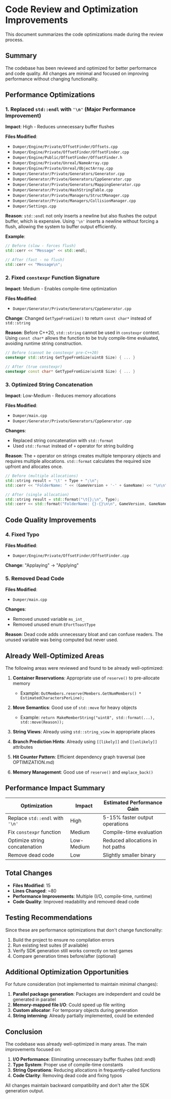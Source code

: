 # Code Review and Optimization Improvements

This document summarizes the code optimizations made during the review process.

## Summary

The codebase has been reviewed and optimized for better performance and code quality. All changes are minimal and focused on improving performance without changing functionality.

## Performance Optimizations

### 1. Replaced `std::endl` with `'\n'` (Major Performance Improvement)

**Impact**: High - Reduces unnecessary buffer flushes

**Files Modified**:
- `Dumper/Engine/Private/OffsetFinder/Offsets.cpp`
- `Dumper/Engine/Private/OffsetFinder/OffsetFinder.cpp`
- `Dumper/Engine/Public/OffsetFinder/OffsetFinder.h`
- `Dumper/Engine/Private/Unreal/NameArray.cpp`
- `Dumper/Engine/Private/Unreal/ObjectArray.cpp`
- `Dumper/Generator/Private/Generators/Generator.cpp`
- `Dumper/Generator/Private/Generators/CppGenerator.cpp`
- `Dumper/Generator/Private/Generators/MappingGenerator.cpp`
- `Dumper/Generator/Private/HashStringTable.cpp`
- `Dumper/Generator/Private/Managers/StructManager.cpp`
- `Dumper/Generator/Private/Managers/CollisionManager.cpp`
- `Dumper/Settings.cpp`

**Reason**: `std::endl` not only inserts a newline but also flushes the output buffer, which is expensive. Using `'\n'` inserts a newline without forcing a flush, allowing the system to buffer output efficiently.

**Example**:
```cpp
// Before (slow - forces flush)
std::cerr << "Message" << std::endl;

// After (fast - no flush)
std::cerr << "Message\n";
```

### 2. Fixed `constexpr` Function Signature

**Impact**: Medium - Enables compile-time optimization

**Files Modified**:
- `Dumper/Generator/Private/Generators/CppGenerator.cpp`

**Change**: Changed `GetTypeFromSize()` to return `const char*` instead of `std::string`

**Reason**: Before C++20, `std::string` cannot be used in `constexpr` context. Using `const char*` allows the function to be truly compile-time evaluated, avoiding runtime string construction.

```cpp
// Before (cannot be constexpr pre-C++20)
constexpr std::string GetTypeFromSize(uint8 Size) { ... }

// After (true constexpr)
constexpr const char* GetTypeFromSize(uint8 Size) { ... }
```

### 3. Optimized String Concatenation

**Impact**: Low-Medium - Reduces memory allocations

**Files Modified**:
- `Dumper/main.cpp`
- `Dumper/Generator/Private/Generators/CppGenerator.cpp`

**Changes**:
- Replaced string concatenation with `std::format`
- Used `std::format` instead of `+` operator for string building

**Reason**: The `+` operator on strings creates multiple temporary objects and requires multiple allocations. `std::format` calculates the required size upfront and allocates once.

```cpp
// Before (multiple allocations)
std::string result = '\t' + Type + ";\n";
std::cerr << "FolderName: " << (GameVersion + '-' + GameName) << "\n\n";

// After (single allocation)
std::string result = std::format("\t{};\n", Type);
std::cerr << std::format("FolderName: {}-{}\n\n", GameVersion, GameName);
```

## Code Quality Improvements

### 4. Fixed Typo

**Files Modified**:
- `Dumper/Engine/Private/OffsetFinder/OffsetFinder.cpp`

**Change**: "Applaying" → "Applying"

### 5. Removed Dead Code

**Files Modified**:
- `Dumper/main.cpp`

**Changes**:
- Removed unused variable `ms_int_`
- Removed unused enum `EFortToastType`

**Reason**: Dead code adds unnecessary bloat and can confuse readers. The unused variable was being computed but never used.

## Already Well-Optimized Areas

The following areas were reviewed and found to be already well-optimized:

1. **Container Reservations**: Appropriate use of `reserve()` to pre-allocate memory
   - Example: `OutMembers.reserve(Members.GetNumMembers() * EstimatedCharactersPerLine);`

2. **Move Semantics**: Good use of `std::move` for heavy objects
   - Example: `return MakeMemberString("uint8", std::format(...), std::move(Reason));`

3. **String Views**: Already using `std::string_view` in appropriate places

4. **Branch Prediction Hints**: Already using `[[likely]]` and `[[unlikely]]` attributes

5. **Hit Counter Pattern**: Efficient dependency graph traversal (see OPTIMIZATION.md)

6. **Memory Management**: Good use of `reserve()` and `emplace_back()`

## Performance Impact Summary

| Optimization | Impact | Estimated Performance Gain |
|--------------|--------|----------------------------|
| Replace `std::endl` with `'\n'` | High | 5-15% faster output operations |
| Fix `constexpr` function | Medium | Compile-time evaluation |
| Optimize string concatenation | Low-Medium | Reduced allocations in hot paths |
| Remove dead code | Low | Slightly smaller binary |

## Total Changes

- **Files Modified**: 15
- **Lines Changed**: ~80
- **Performance Improvements**: Multiple (I/O, compile-time, runtime)
- **Code Quality**: Improved readability and removed dead code

## Testing Recommendations

Since these are performance optimizations that don't change functionality:

1. Build the project to ensure no compilation errors
2. Run existing test suites (if available)
3. Verify SDK generation still works correctly on test games
4. Compare generation times before/after (optional)

## Additional Optimization Opportunities

For future consideration (not implemented to maintain minimal changes):

1. **Parallel package generation**: Packages are independent and could be generated in parallel
2. **Memory-mapped file I/O**: Could speed up file writing
3. **Custom allocator**: For temporary objects during generation
4. **String interning**: Already partially implemented, could be extended

## Conclusion

The codebase was already well-optimized in many areas. The main improvements focused on:

1. **I/O Performance**: Eliminating unnecessary buffer flushes (std::endl)
2. **Type System**: Proper use of compile-time constants
3. **String Operations**: Reducing allocations in frequently-called functions
4. **Code Clarity**: Removing dead code and fixing typos

All changes maintain backward compatibility and don't alter the SDK generation output.
